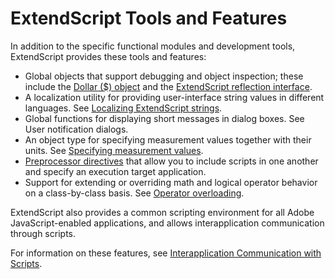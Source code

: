 # ExtendScript Tools and Features

In addition to the specific functional modules and development tools, ExtendScript provides these tools
and features:

- Global objects that support debugging and object inspection; these include the [Dollar ($) object](dollar-object.md#dollar-object) and
  the [ExtendScript reflection interface](extendscript-reflection-interface.md#extendscript-reflection-interface).
- A localization utility for providing user-interface string values in different languages. See [Localizing ExtendScript strings](localizing-extendscript-strings.md#localizing-extendscript-strings).
- Global functions for displaying short messages in dialog boxes. See User notification dialogs.
- An object type for specifying measurement values together with their units. See [Specifying measurement values](specifying-measurement-values.md#specifying-measurement-values).
- [Preprocessor directives](preprocessor-directives.md#preprocessor-directives) that allow you to include scripts in one another and specify an execution
  target application.
- Support for extending or overriding math and logical operator behavior on a class-by-class basis. See
  [Operator overloading](operator-overloading.md#operator-overloading).

ExtendScript also provides a common scripting environment for all Adobe JavaScript-enabled
applications, and allows interapplication communication through scripts.

For information on these features, see [Interapplication Communication with Scripts](../interapplication-communication/index.md#interapplication-communication-with-scripts).
